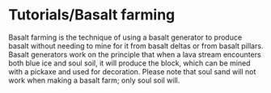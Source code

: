 # Tutorials/Basalt farming
Basalt farming is the technique of using a basalt generator to produce basalt without needing to mine for it from basalt deltas or from basalt pillars. Basalt generators work on the principle that when a lava stream encounters both blue ice and soul soil, it will produce the block, which can be mined with a pickaxe and used for decoration. Please note that soul sand will not work when making a basalt farm; only soul soil will.


